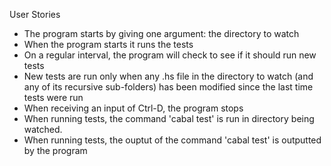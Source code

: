 User Stories

- The program starts by giving one argument: the directory to watch
- When the program starts it runs the tests
- On a regular interval, the program will check to see if it should run new tests
- New tests are run only when any .hs file in the directory to watch (and any of its recursive sub-folders) has been modified since the last time tests were run
- When receiving an input of Ctrl-D, the program stops
- When running tests, the command 'cabal test' is run in directory being watched.
- When running tests, the ouptut of the command 'cabal test' is outputted by the program
